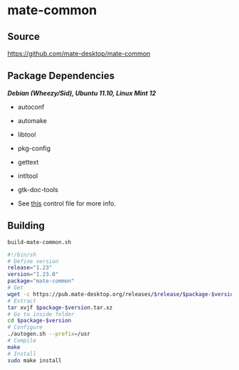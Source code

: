 # mate-common

## Source

<https://github.com/mate-desktop/mate-common>

## Package Dependencies

**_Debian (Wheezy/Sid), Ubuntu 11.10, Linux Mint 12_**

  * autoconf

  * automake

  * libtool

  * pkg-config

  * gettext

  * intltool

  * gtk-doc-tools

  * See [this](https://github.com/mate-desktop/debian-packages/blob/master/mate-common/debian/control) control file for more info.

## Building

`build-mate-common.sh`

```bash
#!/bin/sh
# Define version
release="1.23"
version="1.23.0"
package="mate-common"
# Get
wget -c https://pub.mate-desktop.org/releases/$release/$package-$version.tar.xz
# Extract
tar xvjf $package-$version.tar.xz
# Go to inside folder
cd $package-$version
# Configure
./autogen.sh --prefix=/usr
# Compile
make
# Install
sudo make install
```
